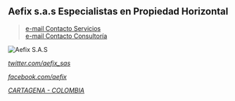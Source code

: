 
## Aefix s.a.s  Especialistas en Propiedad Horizontal
> <a href="mailto:gmartinez@aefix.com.co"> e-mail Contacto Servicios</a><br> 
> <a href="mailto:vrosales@aefix.com.co"> e-mail Contacto Consultoría</a><br> 
<img src="https://s3.amazonaws.com/www.nuberix.co/images/SmallLogo.png" alt="Aefix S.A.S" />
<address>
<A HREF="http://twitter.com/aefix_sas" TARGET="_BLANK"><p>twitter.com/aefix_sas</p>
<A HREF="http://facebook.com/aefix" TARGET="_BLANK"><p>facebook.com/aefix </p>

CARTAGENA - COLOMBIA

